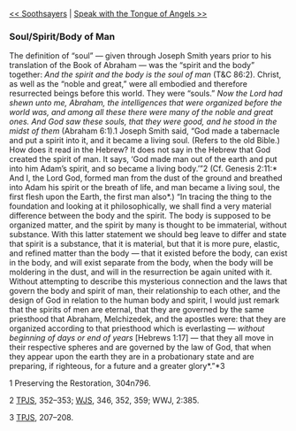 [<< Soothsayers](Soothsayers)  |  [Speak with the Tongue of Angels >>](Speak%20with%20the%20Tongue%20of%20Angels)

### Soul/Spirit/Body of Man
The definition of “soul” — given through Joseph Smith years prior to his translation of the Book of Abraham — was the “spirit and the body” together: *And the spirit and the body is the soul of man* (T&C 86:2). Christ, as well as the “noble and great,” were all embodied and therefore resurrected beings before this world. They were “souls.” *Now the Lord had shewn unto me, Abraham, the intelligences that were organized before the world was, and among all these there were many of the noble and great ones. And God saw these souls, that they were good, and he stood in the midst of them* (Abraham 6:1).1 Joseph Smith said, “God made a tabernacle and put a spirit into it, and it became a living soul. (Refers to the old Bible.) How does it read in the Hebrew? It does not say in the Hebrew that God created the spirit of man. It says, ‘God made man out of the earth and put into him Adam’s spirit, and so became a living body.’”2 (Cf. Genesis 2:11:* And I, the Lord God, formed man from the dust of the ground and breathed into Adam his spirit or the breath of life, and man became a living soul, the first flesh upon the Earth, the first man also*.) “In tracing the thing to the foundation and looking at it philosophically, we shall find a very material difference between the body and the spirit. The body is supposed to be organized matter, and the spirit by many is thought to be immaterial, without substance. With this latter statement we should beg leave to differ and state that spirit is a substance, that it is material, but that it is more pure, elastic, and refined matter than the body — that it existed before the body, can exist in the body, and will exist separate from the body, when the body will be moldering in the dust, and will in the resurrection be again united with it. Without attempting to describe this mysterious connection and the laws that govern the body and spirit of man, their relationship to each other, and the design of God in relation to the human body and spirit, I would just remark that the spirits of men are eternal, that they are governed by the same priesthood that Abraham, Melchizedek, and the apostles were: that they are organized according to that priesthood which is everlasting — *without beginning of days or end of years* [Hebrews 1:17] — that they all move in their respective spheres and are governed by the law of God, that when they appear upon the earth they are in a probationary state and are preparing, if righteous, for a future and a greater glory*.”*3



1 Preserving the Restoration, 304n796.


2
[TPJS](#), 352–353; [WJS](#), 346, 352, 359; WWJ, 2:385.


3
[TPJS](#), 207–208.